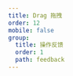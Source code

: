 ```yaml
---
title: Drag 拖拽
order: 12
mobile: false
group:
  title: 操作反馈
  order: 1
  path: feedback
---
```


<code src="../demo/Drag.jsx"></code>
<API src="../src/Drag.tsx"></API>
